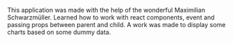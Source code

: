This application was made with the help of the wonderful Maximilian Schwarzmüller. Learned how to work with react components, event and passing props between parent and child. A work was made to display some charts based on some dummy data.